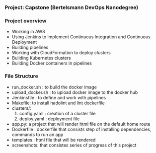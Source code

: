 ### Project: Capstone (Bertelsmann DevOps Nanodegree)

### Project overview

- Working in AWS
- Using Jenkins to implement Continuous Integration and Continuous Deployment
- Building pipelines
- Working with CloudFormation to deploy clusters
- Building Kubernetes clusters
- Building Docker containers in pipelines


### File Structure 
- run_docker.sh : to build the docker image
- upload_docker.sh : to upload docker image to the docker hub
- Jenkinsfile : to define and work with pipelines
- Makefile: to install hadolint and lint dockerfile
- clusters/: 
     1. config.yaml : creation of a cluster file
     2. deploy.yaml : deployment file
- app.py: a project that will render html file on the default home route
- Dockerfile : dockerfile that consists step of installing dependencies, commands to run an app
- templates : html file that will be rendered
- screenshots: that consistes series of progress of this project 
